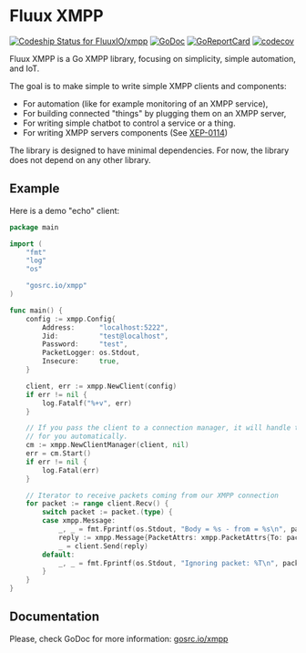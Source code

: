 # Fluux XMPP

[![Codeship Status for FluuxIO/xmpp](https://app.codeship.com/projects/dba7f300-d145-0135-6c51-26e28af241d2/status?branch=master)](https://app.codeship.com/projects/262399) [![GoDoc](https://godoc.org/gosrc.io/xmpp?status.svg)](https://godoc.org/gosrc.io/xmpp) [![GoReportCard](https://goreportcard.com/badge/gosrc.io/xmpp)](https://goreportcard.com/report/fluux.io/xmpp) [![codecov](https://codecov.io/gh/FluuxIO/go-xmpp/branch/master/graph/badge.svg)](https://codecov.io/gh/FluuxIO/go-xmpp)

Fluux XMPP is a Go XMPP library, focusing on simplicity, simple automation, and IoT.

The goal is to make simple to write simple XMPP clients and components:

- For automation (like for example monitoring of an XMPP service),
- For building connected "things" by plugging them on an XMPP server,
- For writing simple chatbot to control a service or a thing.
- For writing XMPP servers components (See [XEP-0114](https://xmpp.org/extensions/xep-0114.html))

The library is designed to have minimal dependencies. For now, the library does not depend on any other library.

## Example

Here is a demo "echo" client:

```go
package main

import (
	"fmt"
	"log"
	"os"

	"gosrc.io/xmpp"
)

func main() {
	config := xmpp.Config{
		Address:      "localhost:5222",
		Jid:          "test@localhost",
		Password:     "test",
		PacketLogger: os.Stdout,
		Insecure:     true,
	}

	client, err := xmpp.NewClient(config)
	if err != nil {
		log.Fatalf("%+v", err)
	}

	// If you pass the client to a connection manager, it will handle the reconnect policy
	// for you automatically.
	cm := xmpp.NewClientManager(client, nil)
	err = cm.Start()
	if err != nil {
		log.Fatal(err)
	}

	// Iterator to receive packets coming from our XMPP connection
	for packet := range client.Recv() {
		switch packet := packet.(type) {
		case xmpp.Message:
			_, _ = fmt.Fprintf(os.Stdout, "Body = %s - from = %s\n", packet.Body, packet.From)
			reply := xmpp.Message{PacketAttrs: xmpp.PacketAttrs{To: packet.From}, Body: packet.Body}
			_ = client.Send(reply)
		default:
			_, _ = fmt.Fprintf(os.Stdout, "Ignoring packet: %T\n", packet)
		}
	}
}
```

## Documentation

Please, check GoDoc for more information: [gosrc.io/xmpp](https://godoc.org/gosrc.io/xmpp)
